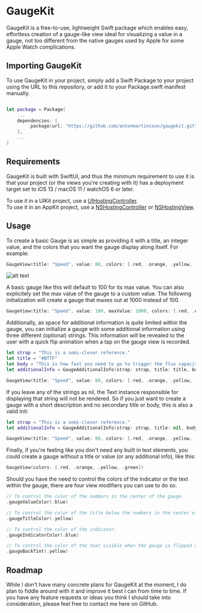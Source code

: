 # GaugeKit

GaugeKit is a free-to-use, lightweight Swift package which enables easy, effortless creation of a gauge-like view ideal for visualizing a value in a gauge,
not too different from the native gauges used by Apple for some Apple Watch complications.

## Importing GaugeKit

To use GaugeKit in your project, simply add a Swift Package to your project using the URL to this repository, or add it to your Package.swift manifest manually.

```swift

let package = Package(
	...
	dependencies: [
		.package(url: "https://github.com/antonmartinsson/gaugekit.git", from: "0.1.0")
	],
	...
)
```

## Requirements

GaugeKit is built with SwiftUI, and thus the minimum requirement to use it is that your project (or the views you're creating with it) has a deployment target set to iOS 13 / macOS 11 / watchOS 6 or later. 

To use it in a UIKit project, use a [UIHostingController](https://developer.apple.com/documentation/swiftui/uihostingcontroller).\
To use it in an AppKit project, use a [NSHostingController](https://developer.apple.com/documentation/swiftui/nshostingcontroller) or [NSHostingView](https://developer.apple.com/documentation/swiftui/nshostingview).

## Usage 

To create a basic Gauge is as simple as providing it with a title, an integer value, and the colors that you want the gauge display along itself.  For example:

```swift
GaugeView(title: "Speed", value: 88, colors: [.red, .orange, .yellow, .green])
```

![alt text](https://i.imgur.com/iXPEpmm.png)

A basic gauge like this will default to 100 for its max value. You can also explicitely set the max value of the gauge to a custom value. The following initialization will create a gauge that maxes out at 1000 instead of 100.  

```swift
GaugeView(title: "Speed", value: 100, maxValue: 1000, colors: [.red, .orange, .yellow, .green])
```

Additionally, as space for additional information is quite limited within the gauge, you can initialize a gauge with some additional information using three different (optional) strings. This information will be revealed to the user with a quick flip animation when a tap on the gauge view is recorded.   

```swift
let strap = "This is a semi-clever reference."
let title = "#BTTF"
let body = "This is how fast you need to go to trigger the flux capacitor."
let additionalInfo = GaugeAdditionalInfo(strap: strap, title: title, body: body)

GaugeView(title: "Speed", value: 88, colors: [.red, .orange, .yellow, .green], additionalInfo: additionalInfo)
```

If you leave any of the strings as nil, the Text instance responsible for displaying that string will not be rendered. So if you just want to create a gauge with a short description and no secondary title or body, this is also a valid init:

```swift
let strap = "This is a semi-clever reference."
let additionalInfo = GaugeAdditionalInfo(strap: strap, title: nil, body: nil)

GaugeView(title: "Speed", value: 88, colors: [.red, .orange, .yellow, .green], additionalInfo: additionalInfo)
```

Finally, if you're feeling like you don't need any built in text elements, you could create a gauge without a title or value (or any additional info), like this:  

```swift
GaugeView(colors: [.red, .orange, .yellow, .green])
```

Should you have the need to control the colors of the indicator or the text within the gauge, there are four view modifiers you can use to do so.

```swift
// To control the color of the numbers in the center of the gauge.
.gaugeValueColor(.blue)

// To control the color of the title below the numbers in the center of the gauge.
.gaugeTitleColor(.yellow)

// To control the color of the indicator.
.gaugeIndicatorColor(.blue)

// To control the color of the text visible when the gauge is flipped around.
.gaugeBackTint(.yellow)
```

## Roadmap

While I don't have many concrete plans for GaugeKit at the moment, I do plan to fiddle around with it and improve it best I can from time to time. If you have any feature requests or ideas you think I should take into consideration, please feel free to contact me here on GitHub.
